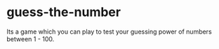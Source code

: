 # guess-the-number

Its a game which you can play to test your guessing power of numbers between 1 - 100.
